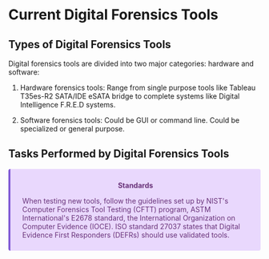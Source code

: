 # Current Digital Forensics Tools
## Types of Digital Forensics Tools
Digital forensics tools are divided into two major categories: hardware and software:

1. Hardware forensics tools: Range from single purpose tools like  Tableau T35es-R2 SATA/IDE eSATA bridge to complete systems like Digital Intelligence F.R.E.D systems.

2. Software forensics tools: Could be GUI or command line. Could be specialized or general purpose.

## Tasks Performed by Digital Forensics Tools
<div class="warning" style='background-color:#E9D8FD; color: #69337A; border-left: solid #805AD5 4px; border-radius: 4px; padding:0.7em;'>
<span>
<p style='margin-top:1em; text-align:center'>
<b>Standards</b></p>
<p style='margin-left:1em;'>
When testing new tools, follow the guidelines set up by NIST's Computer Forensics Tool Testing (CFTT) program, ASTM International's E2678 standard, the International Organization on Computer Evidence (IOCE). ISO standard 27037 states that Digital Evidence First Responders (DEFRs) should use validated tools.
</p>
</p></span>
</div>